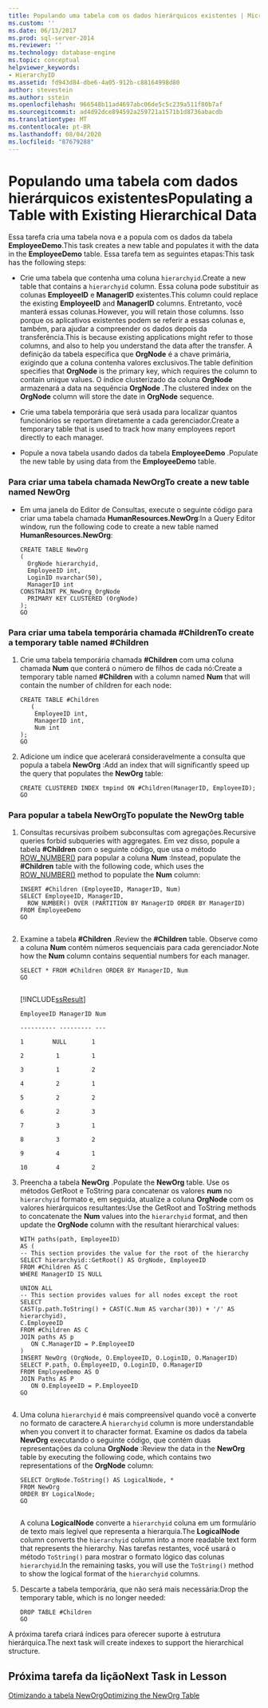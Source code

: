 ```yaml
---
title: Populando uma tabela com os dados hierárquicos existentes | Microsoft Docs
ms.custom: ''
ms.date: 06/13/2017
ms.prod: sql-server-2014
ms.reviewer: ''
ms.technology: database-engine
ms.topic: conceptual
helpviewer_keywords:
- HierarchyID
ms.assetid: fd943d84-dbe6-4a05-912b-c88164998d80
author: stevestein
ms.author: sstein
ms.openlocfilehash: 966548b11ad4697abc06de5c5c239a511f80b7af
ms.sourcegitcommit: ad4d92dce894592a259721a1571b1d8736abacdb
ms.translationtype: MT
ms.contentlocale: pt-BR
ms.lasthandoff: 08/04/2020
ms.locfileid: "87679288"
---
```

# <a name="populating-a-table-with-existing-hierarchical-data"></a><span data-ttu-id="ade72-102">Populando uma tabela com dados hierárquicos existentes</span><span class="sxs-lookup"><span data-stu-id="ade72-102">Populating a Table with Existing Hierarchical Data</span></span>
  <span data-ttu-id="ade72-103"> Essa tarefa cria uma tabela nova e a popula com os dados da tabela **EmployeeDemo**.</span><span class="sxs-lookup"><span data-stu-id="ade72-103">This task creates a new table and populates it with the data in the **EmployeeDemo** table.</span></span> <span data-ttu-id="ade72-104">Essa tarefa tem as seguintes etapas:</span><span class="sxs-lookup"><span data-stu-id="ade72-104">This task has the following steps:</span></span>  
  
-   <span data-ttu-id="ade72-105">Crie uma tabela que contenha uma coluna `hierarchyid`.</span><span class="sxs-lookup"><span data-stu-id="ade72-105">Create a new table that contains a `hierarchyid` column.</span></span> <span data-ttu-id="ade72-106">Essa coluna pode substituir as colunas **EmployeeID** e **ManagerID** existentes.</span><span class="sxs-lookup"><span data-stu-id="ade72-106">This column could replace the existing **EmployeeID** and **ManagerID** columns.</span></span> <span data-ttu-id="ade72-107">Entretanto, você manterá essas colunas.</span><span class="sxs-lookup"><span data-stu-id="ade72-107">However, you will retain those columns.</span></span> <span data-ttu-id="ade72-108">Isso porque os aplicativos existentes podem se referir a essas colunas e, também, para ajudar a compreender os dados depois da transferência.</span><span class="sxs-lookup"><span data-stu-id="ade72-108">This is because existing applications might refer to those columns, and also to help you understand the data after the transfer.</span></span> <span data-ttu-id="ade72-109">A definição da tabela especifica que **OrgNode** é a chave primária, exigindo que a coluna contenha valores exclusivos.</span><span class="sxs-lookup"><span data-stu-id="ade72-109">The table definition specifies that **OrgNode** is the primary key, which requires the column to contain unique values.</span></span> <span data-ttu-id="ade72-110">O índice clusterizado da coluna **OrgNode** armazenará a data na sequência **OrgNode** .</span><span class="sxs-lookup"><span data-stu-id="ade72-110">The clustered index on the **OrgNode** column will store the date in **OrgNode** sequence.</span></span>  
  
-   <span data-ttu-id="ade72-111">Crie uma tabela temporária que será usada para localizar quantos funcionários se reportam diretamente a cada gerenciador.</span><span class="sxs-lookup"><span data-stu-id="ade72-111">Create a temporary table that is used to track how many employees report directly to each manager.</span></span>  
  
-   <span data-ttu-id="ade72-112">Popule a nova tabela usando dados da tabela **EmployeeDemo** .</span><span class="sxs-lookup"><span data-stu-id="ade72-112">Populate the new table by using data from the **EmployeeDemo** table.</span></span>  
  
### <a name="to-create-a-new-table-named-neworg"></a><span data-ttu-id="ade72-113">Para criar uma tabela chamada NewOrg</span><span class="sxs-lookup"><span data-stu-id="ade72-113">To create a new table named NewOrg</span></span>  
  
-   <span data-ttu-id="ade72-114">Em uma janela do Editor de Consultas, execute o seguinte código para criar uma tabela chamada **HumanResources.NewOrg**:</span><span class="sxs-lookup"><span data-stu-id="ade72-114">In a Query Editor window, run the following code to create a new table named **HumanResources.NewOrg**:</span></span>  
  
    ```  
    CREATE TABLE NewOrg  
    (  
      OrgNode hierarchyid,  
      EmployeeID int,  
      LoginID nvarchar(50),  
      ManagerID int  
    CONSTRAINT PK_NewOrg_OrgNode  
      PRIMARY KEY CLUSTERED (OrgNode)  
    );  
    GO  
    ```  
  
### <a name="to-create-a-temporary-table-named-children"></a><span data-ttu-id="ade72-115">Para criar uma tabela temporária chamada #Children</span><span class="sxs-lookup"><span data-stu-id="ade72-115">To create a temporary table named #Children</span></span>  
  
1.  <span data-ttu-id="ade72-116">Crie uma tabela temporária chamada **#Children** com uma coluna chamada **Num** que conterá o número de filhos de cada nó:</span><span class="sxs-lookup"><span data-stu-id="ade72-116">Create a temporary table named **#Children** with a column named **Num** that will contain the number of children for each node:</span></span>  
  
    ```  
    CREATE TABLE #Children   
       (  
        EmployeeID int,  
        ManagerID int,  
        Num int  
    );  
    GO  
    ```  
  
2.  <span data-ttu-id="ade72-117">Adicione um índice que acelerará consideravelmente a consulta que popula a tabela **NewOrg** :</span><span class="sxs-lookup"><span data-stu-id="ade72-117">Add an index that will significantly speed up the query that populates the **NewOrg** table:</span></span>  
  
    ```  
    CREATE CLUSTERED INDEX tmpind ON #Children(ManagerID, EmployeeID);  
    GO  
    ```  
  
### <a name="to-populate-the-neworg-table"></a><span data-ttu-id="ade72-118">Para popular a tabela NewOrg</span><span class="sxs-lookup"><span data-stu-id="ade72-118">To populate the NewOrg table</span></span>  
  
1.  <span data-ttu-id="ade72-119">Consultas recursivas proíbem subconsultas com agregações.</span><span class="sxs-lookup"><span data-stu-id="ade72-119">Recursive queries forbid subqueries with aggregates.</span></span> <span data-ttu-id="ade72-120">Em vez disso, popule a tabela **#Children** com o seguinte código, que usa o método [ROW_NUMBER()](/sql/t-sql/functions/row-number-transact-sql) para popular a coluna **Num** :</span><span class="sxs-lookup"><span data-stu-id="ade72-120">Instead, populate the **#Children** table with the following code, which uses the [ROW_NUMBER()](/sql/t-sql/functions/row-number-transact-sql) method to populate the **Num** column:</span></span>  
  
    ```  
    INSERT #Children (EmployeeID, ManagerID, Num)  
    SELECT EmployeeID, ManagerID,  
      ROW_NUMBER() OVER (PARTITION BY ManagerID ORDER BY ManagerID)   
    FROM EmployeeDemo  
    GO  
  
    ```  
  
2.  <span data-ttu-id="ade72-121">Examine a tabela **#Children** .</span><span class="sxs-lookup"><span data-stu-id="ade72-121">Review the **#Children** table.</span></span> <span data-ttu-id="ade72-122">Observe como a coluna **Num** contém números sequenciais para cada gerenciador.</span><span class="sxs-lookup"><span data-stu-id="ade72-122">Note how the **Num** column contains sequential numbers for each manager.</span></span>  
  
    ```  
    SELECT * FROM #Children ORDER BY ManagerID, Num  
    GO  
  
    ```  
  
     [!INCLUDE[ssResult](../../includes/ssresult-md.md)]  
  
     `EmployeeID ManagerID Num`  
  
     `---------- --------- ---`  
  
     `1        NULL       1`  
  
     `2         1         1`  
  
     `3         1         2`  
  
     `4         2         1`  
  
     `5         2         2`  
  
     `6         2         3`  
  
     `7         3         1`  
  
     `8         3         2`  
  
     `9         4         1`  
  
     `10        4         2`  
  
3.  <span data-ttu-id="ade72-123">Preencha a tabela **NewOrg** .</span><span class="sxs-lookup"><span data-stu-id="ade72-123">Populate the **NewOrg** table.</span></span> <span data-ttu-id="ade72-124">Use os métodos GetRoot e ToString para concatenar os valores **num** no `hierarchyid` formato e, em seguida, atualize a coluna **OrgNode** com os valores hierárquicos resultantes:</span><span class="sxs-lookup"><span data-stu-id="ade72-124">Use the GetRoot and ToString methods to concatenate the **Num** values into the `hierarchyid` format, and then update the **OrgNode** column with the resultant hierarchical values:</span></span>  
  
    ```  
    WITH paths(path, EmployeeID)   
    AS (  
    -- This section provides the value for the root of the hierarchy  
    SELECT hierarchyid::GetRoot() AS OrgNode, EmployeeID   
    FROM #Children AS C   
    WHERE ManagerID IS NULL   
  
    UNION ALL   
    -- This section provides values for all nodes except the root  
    SELECT   
    CAST(p.path.ToString() + CAST(C.Num AS varchar(30)) + '/' AS hierarchyid),   
    C.EmployeeID  
    FROM #Children AS C   
    JOIN paths AS p   
       ON C.ManagerID = P.EmployeeID   
    )  
    INSERT NewOrg (OrgNode, O.EmployeeID, O.LoginID, O.ManagerID)  
    SELECT P.path, O.EmployeeID, O.LoginID, O.ManagerID  
    FROM EmployeeDemo AS O   
    JOIN Paths AS P   
       ON O.EmployeeID = P.EmployeeID  
    GO  
  
    ```  
  
4.  <span data-ttu-id="ade72-125">Uma coluna `hierarchyid` é mais compreensível quando você a converte no formato de caractere.</span><span class="sxs-lookup"><span data-stu-id="ade72-125">A `hierarchyid` column is more understandable when you convert it to character format.</span></span> <span data-ttu-id="ade72-126">Examine os dados da tabela **NewOrg** executando o seguinte código, que contém duas representações da coluna **OrgNode** :</span><span class="sxs-lookup"><span data-stu-id="ade72-126">Review the data in the **NewOrg** table by executing the following code, which contains two representations of the **OrgNode** column:</span></span>  
  
    ```  
    SELECT OrgNode.ToString() AS LogicalNode, *   
    FROM NewOrg   
    ORDER BY LogicalNode;  
    GO  
  
    ```  
  
     <span data-ttu-id="ade72-127">A coluna **LogicalNode** converte a `hierarchyid` coluna em um formulário de texto mais legível que representa a hierarquia.</span><span class="sxs-lookup"><span data-stu-id="ade72-127">The **LogicalNode** column converts the `hierarchyid` column into a more readable text form that represents the hierarchy.</span></span> <span data-ttu-id="ade72-128">Nas tarefas restantes, você usará o método `ToString()` para mostrar o formato lógico das colunas `hierarchyid`.</span><span class="sxs-lookup"><span data-stu-id="ade72-128">In the remaining tasks, you will use the `ToString()` method to show the logical format of the `hierarchyid` columns.</span></span>  
  
5.  <span data-ttu-id="ade72-129">Descarte a tabela temporária, que não será mais necessária:</span><span class="sxs-lookup"><span data-stu-id="ade72-129">Drop the temporary table, which is no longer needed:</span></span>  
  
    ```  
    DROP TABLE #Children  
    GO  
    ```  
  
 <span data-ttu-id="ade72-130">A próxima tarefa criará índices para oferecer suporte à estrutura hierárquica.</span><span class="sxs-lookup"><span data-stu-id="ade72-130">The next task will create indexes to support the hierarchical structure.</span></span>  
  
## <a name="next-task-in-lesson"></a><span data-ttu-id="ade72-131">Próxima tarefa da lição</span><span class="sxs-lookup"><span data-stu-id="ade72-131">Next Task in Lesson</span></span>  
 [<span data-ttu-id="ade72-132">Otimizando a tabela NewOrg</span><span class="sxs-lookup"><span data-stu-id="ade72-132">Optimizing the NewOrg Table</span></span>](lesson-1-3-optimizing-the-neworg-table.md)  
  
  

